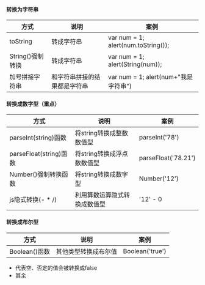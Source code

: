 #### 转换为字符串

| 方式             | 说明                         | 案例                                 |
| ---------------- | ---------------------------- | ------------------------------------ |
| toString         | 转成字符串                   | var num = 1; alert(num.toString());  |
| String()强制转换 | 转成字符串                   | var num = 1; alert(String(num));     |
| 加号拼接字符串   | 和字符串拼接的结果都是字符串 | var num = 1; alert(num+"我是字符串") |

#### 转换成数字型（重点）

| 方式                   | 说明                         | 案例                |
| ---------------------- | ---------------------------- | ------------------- |
| parseInt(string)函数   | 将string转换成整数数值型     | parseInt('78')      |
| parseFloat(string)函数 | 将string转换成浮点数数值型   | parseFloat('78.21') |
| Number()强制转换函数   | 将string转换成数字型         | Number('12')        |
| js隐式转换(- * /)      | 利用算数运算隐式转换成数值型 | '12' - 0            |

#### 转换成布尔型

| 方式          | 说明                 | 案例            |
| ------------- | -------------------- | --------------- |
| Boolean()函数 | 其他类型转换成布尔值 | Boolean('true') |

-   代表空、否定的值会被转换成false
-   其余